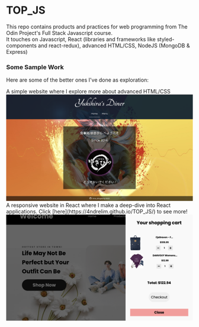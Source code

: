 # TOP_JS
This repo contains products and practices for web programming from The Odin Project's Full Stack Javascript course.
<br>
It touches on Javascript, React (libraries and frameworks like styled-components and react-redux), advanced HTML/CSS, NodeJS (MongoDB & Express)

### Some Sample Work
Here are some of the better ones I've done as exploration:
<p>
A simple website where I explore more about advanced HTML/CSS
<br>
<img src="assets/demo/diner.png" alt="Restaurant Page" width="700"/>

<br>
A responsive website in React where I make a deep-dive into React applications. Click [here](https://4ndrelim.github.io/TOP_JS/) to see more!
<br>
<img src="assets/demo/shopping_cart.png" alt="Shpping Site" width="700"/>


